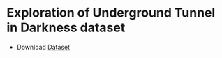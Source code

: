 # **Exploration of Underground Tunnel in Darkness** dataset

* Download [Dataset](https://github.com/unr-arl/rhem_datasets)

